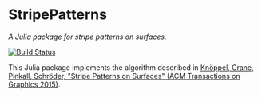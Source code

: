 # StripePatterns

_A Julia package for stripe patterns on surfaces._

[![Build Status](https://github.com/cern1710/StripePatterns.jl/actions/workflows/CI.yml/badge.svg?branch=main)](https://github.com/cern1710/StripePatterns.jl/actions/workflows/CI.yml?query=branch%3Amain)

This Julia package implements the algorithm described in [Knöppel, Crane, Pinkall, Schröder, "Stripe Patterns on Surfaces" (ACM Transactions on Graphics 2015)](https://www.cs.cmu.edu/~kmcrane/Projects/StripePatterns/).